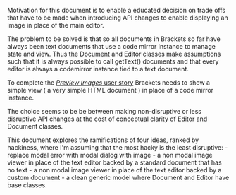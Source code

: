  Motivation for this document is to enable a educated decision on trade offs that have to be made when introducing API changes to enable displaying an image in place of the  main editor.

The problem to be solved is that so all documents in Brackets so far have always been text documents that use a code mirror instance to manage state and view. Thus the Document and Editor classes make assumptions such that it is always possible to call getText() documents and that every editor is always a codemirror instance tied to a text document.

To complete the  [_Preview Images_ user story](https://trello.com/c/l9AcILkC/24-8-preview-images) Brackets needs to show a simple view ( a very simple HTML document ) in place of a code mirror instance.

The choice seems to be be between making non-disruptive or less disruptive API changes at the cost of conceptual clarity of Editor and Document classes.

This document explores the ramifications of four ideas, ranked by hackiness, where I'm assuming that the most hacky is the least disruptive:
    - replace modal  error with modal dialog with image
    - a non modal image viewer in place of the text editor backed by a standard document that has no text
    - a non modal image viewer in place of the text editor backed by a custom document
    - a clean generic model where Document and Editor have base classes.  